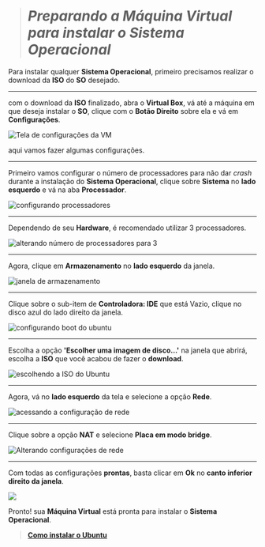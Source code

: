 
># <strong><i>Preparando a Máquina Virtual para instalar o Sistema Operacional</i></strong>

Para instalar qualquer <strong>Sistema Operacional</strong>, primeiro precisamos realizar o download da <strong>ISO</strong> do <strong>SO</strong> desejado.

<hr>

com o download da <strong>ISO</strong> finalizado, abra o <strong>Virtual Box</strong>, vá até a máquina em que deseja instalar o <strong>SO</strong>, clique com o <strong>Botão Direito</strong> sobre ela e vá em <strong>Configurações</strong>.

<img src="https://user-images.githubusercontent.com/82785675/162195992-e55ae73f-888f-4055-ab36-195e11f9d920.PNG" alt="Tela de configurações da VM">

aqui vamos fazer algumas configurações.

<hr>

Primeiro vamos configurar o número de processadores para não dar <i>crash</i> durante a instalação do <strong>Sistema Operacional</strong>, clique sobre <strong>Sistema</strong> no <strong>lado esquerdo</strong> e vá na aba <strong>Processador</strong>.

<img src="https://user-images.githubusercontent.com/82785675/162195995-fd782d94-6628-4ef7-9911-f4d1241f1b52.PNG" alt="configurando processadores">

<hr>

Dependendo de seu <strong>Hardware</strong>, é recomendado utilizar 3 processadores.

<img src="https://user-images.githubusercontent.com/82785675/162195996-c9d20ba1-dc6e-4286-9990-ff05bfb0e165.PNG" alt="alterando número de processadores para 3">

<hr>

Agora, clique em <strong>Armazenamento</strong> no <strong>lado esquerdo</strong> da janela.

<img src="https://user-images.githubusercontent.com/82785675/162195997-cb12718a-2244-427e-b158-8a501b540a93.PNG" alt="janela de armazenamento">

<hr>

Clique sobre o sub-item de <strong>Controladora: IDE</strong> que está Vazio, clique no disco azul do lado direito da janela.

<img src="https://user-images.githubusercontent.com/82785675/162195998-406ac8c1-72cb-4df4-8f8f-42d7a7745636.png" alt="configurando boot do ubuntu">

<hr>

Escolha a opção <strong>'Escolher uma imagem de disco...'</strong> na janela que abrirá, escolha a <strong>ISO</strong> que você acabou de fazer o <strong>download</strong>.

<img src="https://user-images.githubusercontent.com/82785675/162195999-42b1151e-a698-4f10-bef0-11f64493426b.png" alt="escolhendo a ISO do Ubuntu">

<hr>

Agora, vá no <strong>lado esquerdo</strong> da tela e selecione a opção <strong>Rede</strong>.

<img src="https://user-images.githubusercontent.com/82785675/162196001-2a5a2aff-b7a3-4d1c-8a92-24ef91fc3a35.PNG" alt="acessando a configuração de rede">

<hr>

Clique sobre a opção <strong>NAT</strong> e selecione <strong>Placa em modo bridge</strong>.

<img src="https://user-images.githubusercontent.com/82785675/162196002-6328ecb3-689b-45c5-ac17-127412461a36.png" alt="Alterando configurações de rede">

<hr>

Com todas as configurações <strong>prontas</strong>, basta clicar em <strong>Ok</strong> no <strong>canto inferior direito da janela</strong>.

<img src="https://user-images.githubusercontent.com/82785675/162196004-58ff82a8-b7a7-4304-a89e-cdc980ac4f0c.png">

Pronto! sua <strong>Máquina Virtual</strong> está pronta para instalar o <strong>Sistema Operacional</strong>.
<br>

> <a href="https://github.com/kfellipe/POPs/tree/master/Instalando-Ubuntu-Server" target="_blank"><strong><ins>Como instalar o Ubuntu</ins></strong></a>
